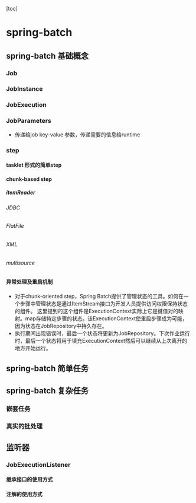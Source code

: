 [toc]
# spring-batch
## spring-batch 基础概念
### Job
### JobInstance
### JobExecution
### JobParameters
- 传递给job key-value 参数，传递需要的信息给runtime
### step
#### tasklet 形式的简单step
#### chunk-based step
##### itemReader
###### JDBC
###### FlatFile
###### XML
###### multisource
#### 异常处理及重启机制
- 对于chunk-oriented step，Spring Batch提供了管理状态的工具。如何在一个步骤中管理状态是通过ItemStream接口为开发人员提供访问权限保持状态的组件。
这里提到的这个组件是ExecutionContext实际上它是键值对的映射。map存储特定步骤的状态。该ExecutionContext使重启步骤成为可能，因为状态在JobRepository中持久存在。
- 执行期间出现错误时，最后一个状态将更新为JobRepository。下次作业运行时，最后一个状态将用于填充ExecutionContext然后可以继续从上次离开的地方开始运行。

## spring-batch 简单任务
## spring-batch 复杂任务
### 嵌套任务
### 真实的批处理
## 监听器
### JobExecutionListener
#### 继承接口的使用方式
#### 注解的使用方式

